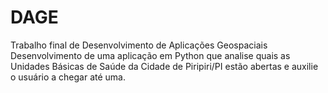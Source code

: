 # DAGE
Trabalho final de Desenvolvimento de Aplicações Geospaciais
Desenvolvimento de uma aplicação em Python que analise quais as 
Unidades Básicas de Saúde da Cidade de Piripiri/PI estão abertas 
e auxilie o usuário a chegar até uma.
